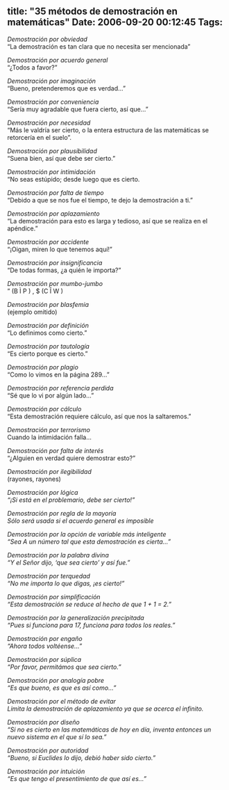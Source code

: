 title: "35 métodos de demostración en matemáticas"
Date: 2006-09-20 00:12:45
Tags: 
---
<p><em>Demostración por obviedad<br/></em>&#8220;La demostración es tan clara que no necesita ser mencionada&#8221;</p>

<p><em>Demostración por acuerdo general<br/></em>&#8220;¿Todos a favor?&#8221;</p>

<p><em>Demostración por imaginación<br/></em>&#8220;Bueno, pretenderemos que es verdad&#8230;&#8221;</p>

<p><em>Demostración por conveniencia<br/></em>&#8220;Sería muy agradable que fuera cierto, así que&#8230;&#8221;</p>

<p><em>Demostración por necesidad</em><br/>
&#8220;Más le valdría ser cierto, o la entera estructura de las matemáticas se retorcería en el suelo&#8221;.</p>

<p><em>Demostración por plausibilidad</em><br/>
&#8220;Suena bien, así que debe ser cierto.&#8221;</p>

<p><em>Demostración por intimidación</em><br/>
&#8220;No seas estúpido; desde luego que es cierto.</p>

<p><em>Demostración por falta de tiempo</em><br/>
&#8220;Debido a que se nos fue el tiempo, te dejo la demostración a ti.&#8221;</p>

<p><em>Demostración por aplazamiento</em><br/>
&#8220;La demostración para esto es larga y tedioso, así que se realiza en el apéndice.&#8221;</p>

<p><em>Demostración por accidente<br/></em>&#8220;¡Oigan, miren lo que tenemos aquí!&#8221;</p>

<p><em>Demostración por insignificancia</em><br/>
&#8220;De todas formas, ¿a quién le importa?&#8221;</p>

<p><em>Demostración por mumbo-jumbo</em><br/>
&#8221; (B Ì P ) , $ (C Î W )</p>

<p><em>Demostración por blasfemia</em><br/>
(ejemplo omitido)</p>

<p><em>Demostración por definición</em><br/>
&#8220;Lo definimos como cierto.&#8221;</p>

<p><em>Demostración por tautología</em><br/>
&#8220;Es cierto porque es cierto.&#8221;</p>

<p><em>Demostración por plagio</em><br/>
&#8220;Como lo vimos en la página 289&#8230;&#8221;</p>

<p><em>Demostración por referencia perdida</em><br/>
&#8220;Sé que lo vi por algún lado&#8230;&#8221;</p>

<p><em>Demostración por cálculo</em><br/>
&#8220;Esta demostración requiere cálculo, así que nos la saltaremos.&#8221;</p>

<p><em>Demostración por terrorismo</em><br/>
Cuando la intimidación falla&#8230;</p>

<p><em>Demostración por falta de interés<br/></em>&#8220;¿Alguien en verdad quiere demostrar esto?&#8221;</p>

<p><em>Demostración por ilegibilidad<br/></em>(rayones, rayones)<em></em></p>

<p><em> </em><em><em>Demostración por lógica</em><br/>
&#8220;¡Si está en el problemario, debe ser cierto!&#8221;</em></p>

<p><em> </em><em><em>Demostración por regla de la mayoría</em><br/>
Sólo será usada si el acuerdo general es imposible</em></p>

<p><em> </em><em><em>Demostración por la opción de variable más inteligente</em><br/>
&#8220;Sea A un número tal que esta demostración es cierta&#8230;&#8221;</em></p>

<p><em> </em><em><em>Demostración por la palabra divina</em><br/>
&#8220;Y el Señor dijo, &#8216;que sea cierto&#8217; y así fue.&#8221;</em></p>

<p><em> </em><em><em>Demostración por terquedad</em><br/>
&#8220;No me importa lo que digas, ¡es cierto!&#8221;</em></p>

<p><em> </em><em><em>Demostración por simplificación<br/></em>&#8220;Esta demostración se reduce al hecho de que 1 + 1 = 2.&#8221;</em></p>

<p><em> </em><em><em>Demostración por la generalización precipitada</em><br/>
&#8220;Pues si funciona para 17, funciona para todos los reales.&#8221;</em></p>

<p><em> </em><em><em>Demostración por engaño</em><br/>
&#8220;Ahora todos voltéense&#8230;&#8221;</em></p>

<p><em> </em><em><em>Demostración por súplica</em><br/>
&#8220;Por favor, permitámos que sea cierto.&#8221;</em></p>

<p><em> </em><em><em>Demostración por analogía pobre</em><br/>
&#8220;Es que bueno, es que es así como&#8230;&#8221;</em></p>

<p><em> </em><em><em>Demostración por el método de evitar<br/></em>Limita la demostración de aplazamiento ya que se acerca el infinito.</em></p>

<p><em> </em><em><em>Demostración por diseño</em><br/>
&#8220;Si no es cierto en las matemáticas de hoy en día, inventa entonces un nuevo sistema en el que sí lo sea.&#8221;</em></p>

<p><em> </em><em><em>Demostración por autoridad</em><br/>
&#8220;Bueno, si Euclides lo dijo, debió haber sido cierto.&#8221;</em></p>

<p><em> </em><em><em>Demostración por intuición</em><br/>
&#8220;Es que tengo el presentimiento de que así es&#8230;&#8221;</em></p>

<p><em> </em></p>

